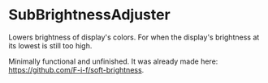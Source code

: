 # SubBrightnessAdjuster
Lowers brightness of display's colors. For when the display's brightness at its lowest is still too high.

Minimally functional and unfinished. It was already made here: https://github.com/F-i-f/soft-brightness.
